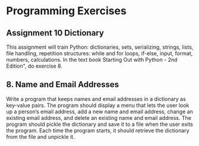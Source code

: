 # Programming Exercises #
## Assignment 10 Dictionary ##

This assignment will train Python: dictionaries, sets, serializing, strings,
lists, file handling, repetition structures: while and for loops, if-else,
input, format, numbers, calculations. In the text book
Starting Out with Python - 2nd Edition", do exercise 8.

## 8. Name and Email Addresses ##

Write a program that keeps names and email addresses in a dictionary as
key-value pairs. The program should display a menu that lets the user look up a
person’s email address, add a new name and email address, change an existing
email address, and delete an existing name and email address. The program should
pickle the dictionary and save it to a file when the user exits the program.
Each time the program starts, it should retrieve the dictionary from the file
and unpickle it.

